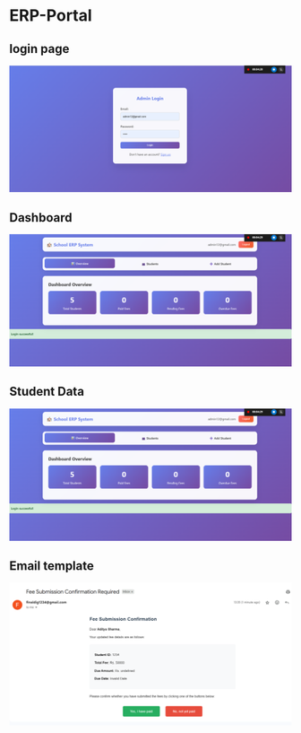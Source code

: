 # ERP-Portal

## login page
![image](https://github.com/durgesh4040/ERP-Portal/blob/dc85db2a4d3c6e9de00c68e053cce8286894778e/public/assets/Screenshot%202025-06-18%20133811.png)

##  Dashboard
![image](https://github.com/durgesh4040/ERP-Portal/blob/626633a916cb0c27a5b826c6d204e912e22cab0d/public/assets/Screenshot%202025-06-18%20133820.png)

## Student Data
![image](https://github.com/durgesh4040/ERP-Portal/blob/626633a916cb0c27a5b826c6d204e912e22cab0d/public/assets/Screenshot%202025-06-18%20133820.png)

## Email template 
![image](https://github.com/durgesh4040/ERP-Portal/blob/626633a916cb0c27a5b826c6d204e912e22cab0d/public/assets/Screenshot%202025-06-18%20133624.png)
